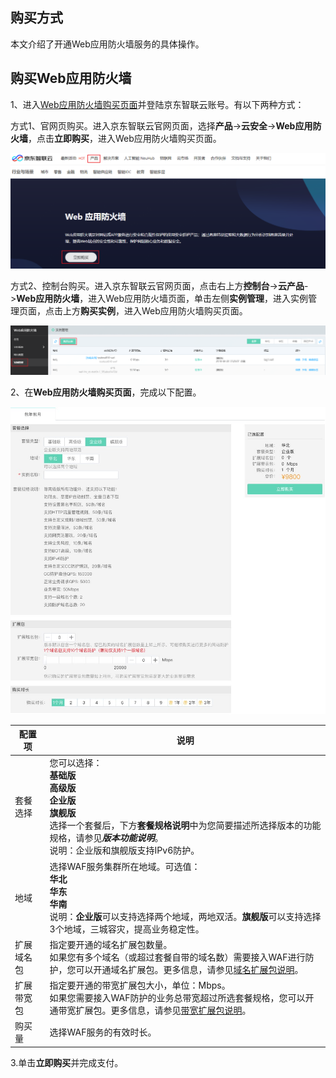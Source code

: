 ## 购买方式

本文介绍了开通Web应用防火墙服务的具体操作。

## 购买Web应用防火墙

1、进入[Web应用防火墙购买页面](https://cloudwaf-console.jdcloud.com/create)并登陆京东智联云账号。有以下两种方式：

​			方式1、官网页购买。进入京东智联云官网页面，选择**产品**->**云安全**->**Web应用防火墙**，点击**立即购买**，进入Web应用防火墙购买页面。

![image](../../../..\image\WAF\price-image\Purchase-WAF-Home.png)

​			方式2、控制台购买。进入京东智联云官网页面，点击右上方**控制台**->**云产品**->**Web应用防火墙**，进入Web应用防火墙页面，单击左侧**实例管理**，进入实例管理页面，点击上方**购买实例**，进入Web应用防火墙购买页面。

![image](../../../..\image\WAF\price-image\Purchase-WAF-Instance.png)

2、在**Web应用防火墙购买页面**，完成以下配置。

![image](../../../..\image\WAF\price-image\WAF-price.jpg)

| 配置项     | 说明                                                         |
| ---------- | ------------------------------------------------------------ |
| 套餐选择   | 您可以选择：<br />**基础版**<br />**高级版**<br />**企业版**<br />**旗舰版**<br />选择一个套餐后，下方**套餐规格说明**中为您简要描述所选择版本的功能规格，请参见***版本功能说明***。<br />说明：企业版和旗舰版支持IPv6防护。 |
| 地域       | 选择WAF服务集群所在地域。可选值：<br />**华北**<br />**华东**<br />**华南**<br />说明：**企业版**可以支持选择两个地域，两地双活。**旗舰版**可以支持选择3个地域，三城容灾，提高业务稳定性。 |
| 扩展域名包 | 指定要开通的域名扩展包数量。<br />如果您有多个域名（或超过套餐自带的域名数）需要接入WAF进行防护，您可以开通域名扩展包。更多信息，请参见[域名扩展包说明](../domain-Expansion-Pack.md)。 |
| 扩展带宽包 | 指定要开通的带宽扩展包大小，单位：Mbps。<br />如果您需要接入WAF防护的业务总带宽超过所选套餐规格，您可以开通带宽扩展包。更多信息，请参见[带宽扩展包说明](../Bandwidth-Expansion-Pack.md)。 |
| 购买量     | 选择WAF服务的有效时长。                                      |

 3.单击**立即购买**并完成支付。

